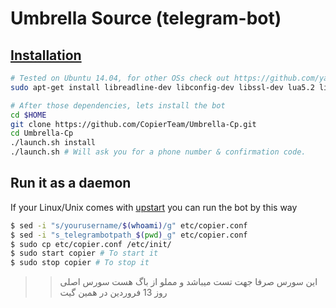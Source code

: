 Umbrella Source (telegram-bot)
============

[Installation](https://github.com/yagop/telegram-bot/wiki/Installation)
------------
```bash
# Tested on Ubuntu 14.04, for other OSs check out https://github.com/yagop/telegram-bot/wiki/Installation
sudo apt-get install libreadline-dev libconfig-dev libssl-dev lua5.2 liblua5.2-dev libevent-dev make unzip git redis-server g++ libjansson-dev libpython-dev expat libexpat1-dev
```

```bash
# After those dependencies, lets install the bot
cd $HOME
git clone https://github.com/CopierTeam/Umbrella-Cp.git
cd Umbrella-Cp
./launch.sh install
./launch.sh # Will ask you for a phone number & confirmation code.
```


Run it as a daemon
------------
If your Linux/Unix comes with [upstart](http://upstart.ubuntu.com/) you can run the bot by this way
```bash
$ sed -i "s/yourusername/$(whoami)/g" etc/copier.conf
$ sed -i "s_telegrambotpath_$(pwd)_g" etc/copier.conf
$ sudo cp etc/copier.conf /etc/init/
$ sudo start copier # To start it
$ sudo stop copier # To stop it
```
>>این سورس صرفا جهت تست میباشد و مملو از باگ هست
>>سورس اصلی روز 13 فروردین در همین گیت
